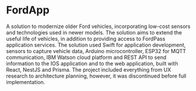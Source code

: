 # FordApp

A solution to modernize older Ford vehicles, incorporating low-cost sensors and technologies used in newer models. The solution aims to extend the useful life of vehicles, in addition to providing access to FordPass application services. The solution used Swift for application development, sensors to capture vehicle data, Arduino microcontroller, ESP32 for MQTT communication, IBM Watson cloud platform and REST API to send information to the IOS application and to the web application, built with React, NestJS and Prisma. The project included everything from UX research to architecture planning, however, it was discontinued before full implementation.
